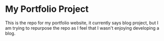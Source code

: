 # My Portfolio Project
This is the repo for my portfolio website, it currently says blog project, but I am trying to repurpose the repo as I feel that I wasn't enjoying developing a blog.
